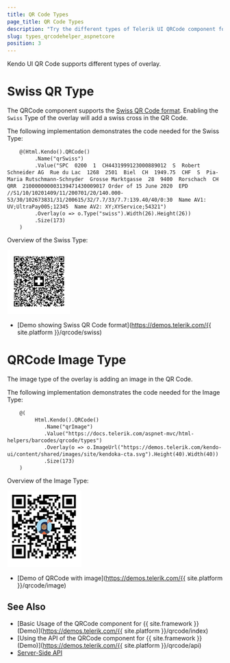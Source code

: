```yaml
---
title: QR Code Types
page_title: QR Code Types
description: "Try the different types of Telerik UI QRCode component for {{ site.framework }}."
slug: types_qrcodehelper_aspnetcore
position: 3
---
```


Kendo UI QR Code supports different types of overlay.

# Swiss QR Type

The QRCode component supports the [Swiss QR Code format](https://blog.xsuite.com/en/swiss-qr-code). Enabling the `Swiss` Type of the overlay will add a swiss cross in the QR Code. 

The following implementation demonstrates the code needed for the Swiss Type:


```HtmlHelper
    @(Html.Kendo().QRCode()
         .Name("qrSwiss")
         .Value("SPC  0200  1  CH4431999123000889012  S  Robert Schneider AG  Rue du Lac  1268  2501  Biel  CH  1949.75  CHF  S  Pia-Maria Rutschmann-Schnyder  Grosse Marktgasse  28  9400  Rorschach  CH  QRR  210000000003139471430009017 Order of 15 June 2020  EPD  //S1/10/10201409/11/200701/20/140.000-53/30/102673831/31/200615/32/7.7/33/7.7:139.40/40/0:30  Name AV1: UV;UltraPay005;12345  Name AV2: XY;XYService;54321")
         .Overlay(o => o.Type("swiss").Width(26).Height(26))
         .Size(173)
    )

```
Overview of the Swiss Type:

![Swiss Type](images/swissType.png)

* [Demo showing Swiss QR Code format](https://demos.telerik.com/{{ site.platform }}/qrcode/swiss)

# QRCode Image Type

The image type of the overlay is adding an image in the QR Code.

The following implementation demonstrates the code needed for the Image Type:

```HtmlHelper
    @(
         Html.Kendo().QRCode()
            .Name("qrImage")
            .Value("https://docs.telerik.com/aspnet-mvc/html-helpers/barcodes/qrcode/types")
            .Overlay(o => o.ImageUrl("https://demos.telerik.com/kendo-ui/content/shared/images/site/kendoka-cta.svg").Height(40).Width(40))
            .Size(173)
    )

```
Overview of the Image Type:

![Image Type](images/imageType.png)

* [Demo of QRCode with image](https://demos.telerik.com/{{ site.platform }}/qrcode/image)



## See Also

* [Basic Usage of the QRCode component for {{ site.framework }} (Demo)](https://demos.telerik.com/{{ site.platform }}/qrcode/index)
* [Using the API of the QRCode component for {{ site.framework }} (Demo)](https://demos.telerik.com/{{ site.platform }}/qrcode/api)
* [Server-Side API](/api/qrcode)
